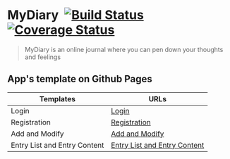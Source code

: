 # MyDiary &nbsp;[![Build Status](https://travis-ci.com/oladimillion/MyDiary.svg?branch=develop)](https://travis-ci.com/oladimillion/MyDiary) &nbsp; [![Coverage Status](https://coveralls.io/repos/github/oladimillion/MyDiary/badge.svg?branch=develop)](https://coveralls.io/github/oladimillion/MyDiary?branch=develop)

> MyDiary is an online journal where you can
> pen down your thoughts and feelings

## App's template on Github Pages

|          Templates           |                                              URLs                                     |
| ---------------------------- | -------------------------------------------------------------------------------------- |
| Login                        | [Login](https://oladimillion.github.io/MyDiary/UI/login.html)                          |
| Registration                 | [Registration](https://oladimillion.github.io/MyDiary/UI/register.html)                |
| Add and Modify               | [Add and Modify](https://oladimillion.github.io/MyDiary/UI/entry.html)                 |
| Entry List and Entry Content | [Entry List and Entry Content](https://oladimillion.github.io/MyDiary/UI/entries.html) |




